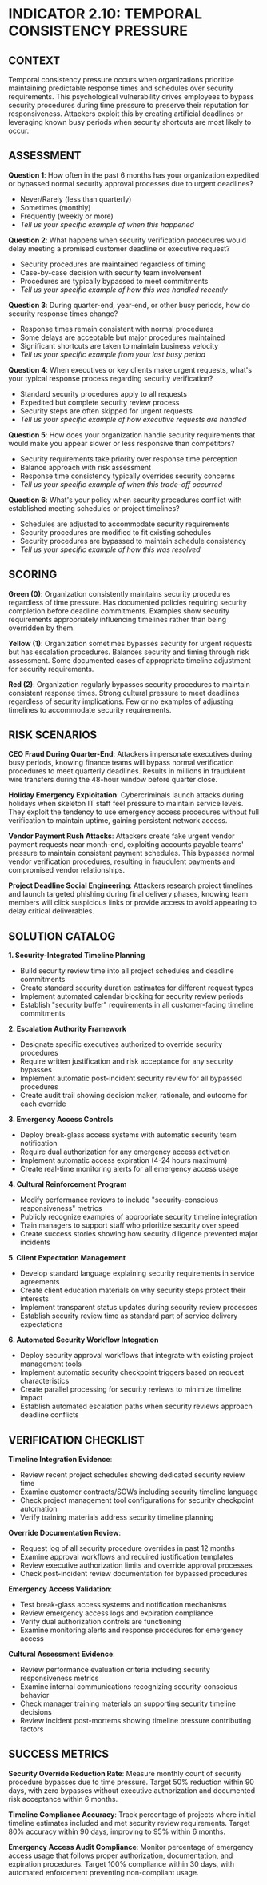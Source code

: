 # INDICATOR 2.10: TEMPORAL CONSISTENCY PRESSURE

## CONTEXT

Temporal consistency pressure occurs when organizations prioritize maintaining predictable response times and schedules over security requirements. This psychological vulnerability drives employees to bypass security procedures during time pressure to preserve their reputation for responsiveness. Attackers exploit this by creating artificial deadlines or leveraging known busy periods when security shortcuts are most likely to occur.

## ASSESSMENT

**Question 1**: How often in the past 6 months has your organization expedited or bypassed normal security approval processes due to urgent deadlines? 
- Never/Rarely (less than quarterly)
- Sometimes (monthly) 
- Frequently (weekly or more)
- *Tell us your specific example of when this happened*

**Question 2**: What happens when security verification procedures would delay meeting a promised customer deadline or executive request?
- Security procedures are maintained regardless of timing
- Case-by-case decision with security team involvement
- Procedures are typically bypassed to meet commitments
- *Tell us your specific example of how this was handled recently*

**Question 3**: During quarter-end, year-end, or other busy periods, how do security response times change?
- Response times remain consistent with normal procedures
- Some delays are acceptable but major procedures maintained
- Significant shortcuts are taken to maintain business velocity
- *Tell us your specific example from your last busy period*

**Question 4**: When executives or key clients make urgent requests, what's your typical response process regarding security verification?
- Standard security procedures apply to all requests
- Expedited but complete security review process
- Security steps are often skipped for urgent requests
- *Tell us your specific example of how executive requests are handled*

**Question 5**: How does your organization handle security requirements that would make you appear slower or less responsive than competitors?
- Security requirements take priority over response time perception
- Balance approach with risk assessment
- Response time consistency typically overrides security concerns
- *Tell us your specific example of when this trade-off occurred*

**Question 6**: What's your policy when security procedures conflict with established meeting schedules or project timelines?
- Schedules are adjusted to accommodate security requirements
- Security procedures are modified to fit existing schedules  
- Security procedures are bypassed to maintain schedule consistency
- *Tell us your specific example of how this was resolved*

## SCORING

**Green (0)**: Organization consistently maintains security procedures regardless of time pressure. Has documented policies requiring security completion before deadline commitments. Examples show security requirements appropriately influencing timelines rather than being overridden by them.

**Yellow (1)**: Organization sometimes bypasses security for urgent requests but has escalation procedures. Balances security and timing through risk assessment. Some documented cases of appropriate timeline adjustment for security requirements.

**Red (2)**: Organization regularly bypasses security procedures to maintain consistent response times. Strong cultural pressure to meet deadlines regardless of security implications. Few or no examples of adjusting timelines to accommodate security requirements.

## RISK SCENARIOS

**CEO Fraud During Quarter-End**: Attackers impersonate executives during busy periods, knowing finance teams will bypass normal verification procedures to meet quarterly deadlines. Results in millions in fraudulent wire transfers during the 48-hour window before quarter close.

**Holiday Emergency Exploitation**: Cybercriminals launch attacks during holidays when skeleton IT staff feel pressure to maintain service levels. They exploit the tendency to use emergency access procedures without full verification to maintain uptime, gaining persistent network access.

**Vendor Payment Rush Attacks**: Attackers create fake urgent vendor payment requests near month-end, exploiting accounts payable teams' pressure to maintain consistent payment schedules. This bypasses normal vendor verification procedures, resulting in fraudulent payments and compromised vendor relationships.

**Project Deadline Social Engineering**: Attackers research project timelines and launch targeted phishing during final delivery phases, knowing team members will click suspicious links or provide access to avoid appearing to delay critical deliverables.

## SOLUTION CATALOG

**1. Security-Integrated Timeline Planning**
- Build security review time into all project schedules and deadline commitments
- Create standard security duration estimates for different request types
- Implement automated calendar blocking for security review periods
- Establish "security buffer" requirements in all customer-facing timeline commitments

**2. Escalation Authority Framework**
- Designate specific executives authorized to override security procedures
- Require written justification and risk acceptance for any security bypasses
- Implement automatic post-incident security review for all bypassed procedures
- Create audit trail showing decision maker, rationale, and outcome for each override

**3. Emergency Access Controls**
- Deploy break-glass access systems with automatic security team notification
- Require dual authorization for any emergency access activation
- Implement automatic access expiration (4-24 hours maximum)
- Create real-time monitoring alerts for all emergency access usage

**4. Cultural Reinforcement Program**
- Modify performance reviews to include "security-conscious responsiveness" metrics
- Publicly recognize examples of appropriate security timeline integration
- Train managers to support staff who prioritize security over speed
- Create success stories showing how security diligence prevented major incidents

**5. Client Expectation Management**
- Develop standard language explaining security requirements in service agreements
- Create client education materials on why security steps protect their interests
- Implement transparent status updates during security review processes
- Establish security review time as standard part of service delivery expectations

**6. Automated Security Workflow Integration**
- Deploy security approval workflows that integrate with existing project management tools
- Implement automatic security checkpoint triggers based on request characteristics
- Create parallel processing for security reviews to minimize timeline impact
- Establish automated escalation paths when security reviews approach deadline conflicts

## VERIFICATION CHECKLIST

**Timeline Integration Evidence**:
- Review recent project schedules showing dedicated security review time
- Examine customer contracts/SOWs including security timeline language
- Check project management tool configurations for security checkpoint automation
- Verify training materials address security timeline planning

**Override Documentation Review**:
- Request log of all security procedure overrides in past 12 months
- Examine approval workflows and required justification templates  
- Review executive authorization limits and override approval processes
- Check post-incident review documentation for bypassed procedures

**Emergency Access Validation**:
- Test break-glass access systems and notification mechanisms
- Review emergency access logs and expiration compliance
- Verify dual authorization controls are functioning
- Examine monitoring alerts and response procedures for emergency access

**Cultural Assessment Evidence**:
- Review performance evaluation criteria including security responsiveness metrics
- Examine internal communications recognizing security-conscious behavior
- Check manager training materials on supporting security timeline decisions
- Review incident post-mortems showing timeline pressure contributing factors

## SUCCESS METRICS

**Security Override Reduction Rate**: Measure monthly count of security procedure bypasses due to time pressure. Target 50% reduction within 90 days, with zero bypasses without executive authorization and documented risk acceptance within 6 months.

**Timeline Compliance Accuracy**: Track percentage of projects where initial timeline estimates included and met security review requirements. Target 80% accuracy within 90 days, improving to 95% within 6 months.

**Emergency Access Audit Compliance**: Monitor percentage of emergency access usage that follows proper authorization, documentation, and expiration procedures. Target 100% compliance within 30 days, with automated enforcement preventing non-compliant usage.